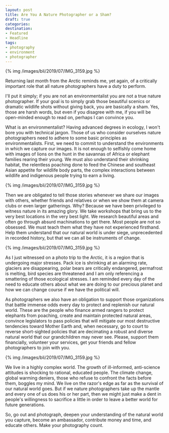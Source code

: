 ```yaml
---
layout: post
title: Are You A Nature Photographer or a Sham?
draft: true
categories: 
destination: 
- Featured
- Headline
tags:
- photography
- environment
- photographer
---
```


{% img /images/bli/2019/07/IMG\_3159.jpg %}

Returning last month from the Arctic reminds me, yet again, of a critically important role that all nature photographers have a duty to perform. 

I'll put it simply; if you are not an environmentalist you are not a true nature photographer. If your goal is to simply grab those beautiful scenics or dramatic wildlife shots without giving back, you are basically a sham. Yes, those are harsh words, but even if you disagree with me, if you will be open-minded enough to read on, perhaps I can convince you. 

What is an environmentalist? Having advanced degrees in ecology, I won't bore you with technical jargon. Those of us who consider ourselves nature photographers need to adhere to some basic principles as environmentalists. First, we need to commit to understand the environments in which we capture our images. It is not enough to selfishly come home with images of lions on the hunt in the savannas of Africa or elephant families rearing their young. We must also understand their shrinking habitat, the relentless poaching done to feed the Chinese and southeast Asian appetite for wildlife body parts, the complex interactions between wildlife and indigenous people trying to earn a living. 

{% img /images/bli/2019/07/IMG\_3159.jpg %}

Then we are obligated to tell those stories whenever we share our images with others, whether friends and relatives or when we show them at camera clubs or even larger gatherings. Why? Because we have been privileged to witness nature in its amazing glory. We take workshops that bring us to the very best locations in the very best light. We research beautiful areas and often go through absurd machinations to get there. Most people are not so obsessed. We must teach them what they have not experienced firsthand. Help them understand that our natural world is under siege, unprecedented in recorded history, but that we can all be instruments of change.

{% img /images/bli/2019/07/IMG\_3159.jpg %}

As I just witnessed on a photo trip to the Arctic, it is a region that is undergoing major stresses. Pack ice is shrinking at an alarming rate, glaciers are disappearing, polar bears are critically endangered, permafrost is melting, bird species are threatened and I am only referencing a smattering of those ecological stresses. I am reminded every day of the need to educate others about what we are doing to our precious planet and how we can change course if we have the political will. 

As photographers we also have an obligation to support those organizations that battle immense odds every day to protect and replenish our natural world. These are the people who finance armed rangers to protect elephants from poaching, create and maintain protected natural areas, convince legislators to pass policies that will mitigate our most destructive tendencies toward Mother Earth and, when necessary, go to court to reverse short-sighted policies that are decimating a robust and diverse natural world that our grandchildren may never see. Please, support them financially, volunteer your services, get your friends and fellow photographers to join with you. 

{% img /images/bli/2019/07/IMG\_3159.jpg %}

We live in a highly complex world. The growth of ill-informed, anti-science attitudes is shocking to rational, educated people. The climate change, global warming deniers, those who refuse to confront the facts before them, boggles my mind. We live on the razor's edge as far as the survival of our natural world goes. But if we nature photographers take up the mantle and every one of us does his or her part, then we might just make a dent in people's willingness to sacrifice a little in order to leave a better world for future generations. 

So, go out and photograph, deepen your understanding of the natural world you capture, become an ambassador, contribute money and time, and educate others. Make your photography count. 
